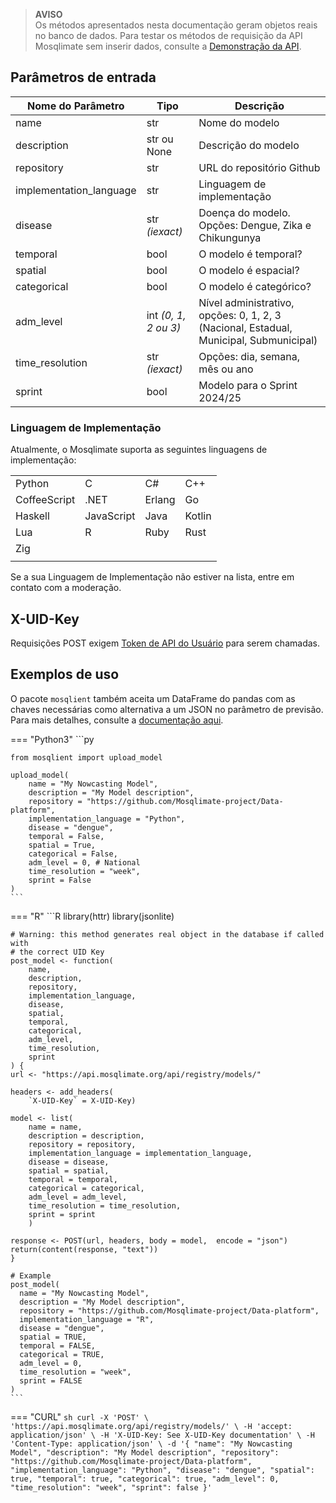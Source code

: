 > **AVISO**  
> Os métodos apresentados nesta documentação geram objetos reais no banco de dados. Para testar os métodos de requisição da API Mosqlimate sem inserir dados, consulte a [Demonstração da API](https://api.mosqlimate.org/api/docs).

## Parâmetros de entrada
| Nome do Parâmetro | Tipo | Descrição |
|---|---|---|
| name | str | Nome do modelo |
| description | str ou None | Descrição do modelo |
| repository | str | URL do repositório Github |
| implementation_language | str | Linguagem de implementação |
| disease | str _(iexact)_ | Doença do modelo. Opções: Dengue, Zika e Chikungunya |
| temporal | bool | O modelo é temporal? |
| spatial | bool | O modelo é espacial? |
| categorical | bool | O modelo é categórico? |
| adm_level | int _(0, 1, 2 ou 3)_ | Nível administrativo, opções: 0, 1, 2, 3 (Nacional, Estadual, Municipal, Submunicipal) |
| time_resolution | str _(iexact)_ | Opções: dia, semana, mês ou ano |
| sprint | bool | Modelo para o Sprint 2024/25 |

### Linguagem de Implementação
Atualmente, o Mosqlimate suporta as seguintes linguagens de implementação:

|||||
|---|---|---|---|
| Python | C | C# | C++ |
| CoffeeScript | .NET | Erlang | Go |
| Haskell | JavaScript | Java | Kotlin |
| Lua | R | Ruby | Rust |
| Zig |
||||

Se a sua Linguagem de Implementação não estiver na lista, entre em contato com a moderação.

## X-UID-Key
Requisições POST exigem [Token de API do Usuário](uid-key.pt.md) para serem chamadas.

## Exemplos de uso

O pacote `mosqlient` também aceita um DataFrame do pandas com as chaves necessárias como alternativa a um JSON no parâmetro de previsão. Para mais detalhes, consulte a [documentação aqui](https://mosqlimate-client.readthedocs.io/en/latest/tutorials/API/registry/).

=== "Python3"
    ```py
    
    from mosqlient import upload_model 

    upload_model(
        name = "My Nowcasting Model",
        description = "My Model description",
        repository = "https://github.com/Mosqlimate-project/Data-platform",
        implementation_language = "Python",
        disease = "dengue",
        temporal = False,
        spatial = True,
        categorical = False,
        adm_level = 0, # National
        time_resolution = "week",
        sprint = False
    )
    ```

=== "R"
    ```R
    library(httr)
    library(jsonlite)

    # Warning: this method generates real object in the database if called with
    # the correct UID Key
    post_model <- function(
        name,
        description,
        repository,
        implementation_language,
        disease,
        spatial,
        temporal,
        categorical,
        adm_level,
        time_resolution,
        sprint
    ) {
    url <- "https://api.mosqlimate.org/api/registry/models/"
    
    headers <- add_headers(
        `X-UID-Key` = X-UID-Key)
    
    model <- list(
        name = name,
        description = description,
        repository = repository,
        implementation_language = implementation_language,
        disease = disease,
        spatial = spatial,
        temporal = temporal,
        categorical = categorical,
        adm_level = adm_level,
        time_resolution = time_resolution,
        sprint = sprint
        )

    response <- POST(url, headers, body = model,  encode = "json")
    return(content(response, "text"))
    }

    # Example
    post_model(
      name = "My Nowcasting Model",
      description = "My Model description",
      repository = "https://github.com/Mosqlimate-project/Data-platform",
      implementation_language = "R",
      disease = "dengue",
      spatial = TRUE,
      temporal = FALSE,
      categorical = TRUE,
      adm_level = 0,
      time_resolution = "week",
      sprint = FALSE
    )
    ```

=== "CURL"
    ```sh
    curl -X 'POST' \
        'https://api.mosqlimate.org/api/registry/models/' \
        -H 'accept: application/json' \
        -H 'X-UID-Key: See X-UID-Key documentation' \
        -H 'Content-Type: application/json' \
        -d '{
        "name": "My Nowcasting Model",
        "description": "My Model description",
        "repository": "https://github.com/Mosqlimate-project/Data-platform",
        "implementation_language": "Python",
        "disease": "dengue",
        "spatial": true,
        "temporal": true,
        "categorical": true,
        "adm_level": 0,
        "time_resolution": "week",
        "sprint": false
    }'
    ```
